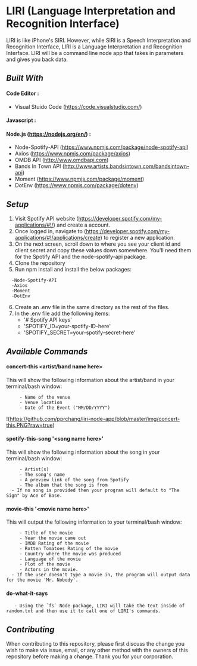 # LIRI (Language Interpretation and Recognition Interface)
LIRI is like iPhone's SIRI. However, while SIRI is a Speech Interpretation and Recognition Interface, LIRI is a Language Interpretation and Recognition Interface. LIRI will be a command line node app that takes in parameters and gives you back data.

## *Built With*

#### Code Editor : 
- Visual Stuido Code (https://code.visualstudio.com/)

#### Javascript :

#### Node.js (https://nodejs.org/en/) :
- Node-Spotify-API (https://www.npmjs.com/package/node-spotify-api)
- Axios (https://www.npmjs.com/package/axios)
- OMDB API (http://www.omdbapi.com)
- Bands In Town API (http://www.artists.bandsintown.com/bandsintown-api)
- Moment (https://www.npmjs.com/package/moment)
- DotEnv (https://www.npmjs.com/package/dotenv)

## *Setup*
1. Visit Spotify API website (https://developer.spotify.com/my-applications/#!/) and create a account.
2.  Once logged in, navigate to (https://developer.spotify.com/my-applications/#!/applications/create) to register a new application.
3. On the next screen, scroll down to where you see your client id and client secret and copy these values down somewhere. You'll need them for the Spotify API and the node-spotify-api package.
4. Clone the repository
5. Run npm install and install the below packages:
```
  -Node-Spotify-API
  -Axios 
  -Moment
  -DotEnv
 ```
6. Create an .env file in the same directory as the rest of the files. 
7. In the .env file add the following items:
    - '# Spotify API keys'
    - 'SPOTIFY_ID=your-spotify-ID-here'
    - 'SPOTIFY_SECRET=your-spotify-secret-here'
  
## *Available Commands* 

#### concert-this <artist/band name here> 
This will show the following information about the artist/band in your terminal/bash window:
```
     - Name of the venue
     - Venue location
     - Date of the Event ("MM/DD/YYYY")
 ```
 !(https://github.com/pprchang/liri-node-app/blob/master/img/concert-this.PNG?raw=true)

#### spotify-this-song '\<song name here>'
This will show the following information about the song in your terminal/bash window:
``` 
     - Artist(s)
     - The song's name
     - A preview link of the song from Spotify
     - The album that the song is from
  - If no song is provided then your program will default to "The Sign" by Ace of Base.
 ```
 
#### movie-this '\<movie name here>'
This will output the following information to your terminal/bash window:
```
     - Title of the movie
     - Year the movie came out
     - IMDB Rating of the movie
     - Rotten Tomatoes Rating of the movie
     - Country where the movie was produced
     - Language of the movie
     - Plot of the movie
     - Actors in the movie.
  - If the user doesn't type a movie in, the program will output data for the movie 'Mr. Nobody'.
```
  
#### do-what-it-says 
```
   - Using the `fs` Node package, LIRI will take the text inside of random.txt and then use it to call one of LIRI's commands.
```

## *Contributing* 
When contributing to this repository, please first discuss the change you wish to make via issue, email, or any other method with the owners of this repository before making a change.  Thank you for your corporation.
